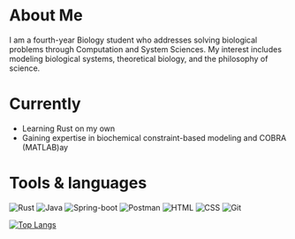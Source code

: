 # About Me

I am a fourth-year Biology student who addresses solving biological problems through Computation and System Sciences. My interest includes modeling biological systems, theoretical biology, and the philosophy of science.

# Currently

- Learning Rust on my own
- Gaining expertise in biochemical constraint-based modeling and COBRA (MATLAB)ay

# Tools & languages

![Rust](https://img.shields.io/badge/-Rust-B7410E?logo=rust&logoColor=28282B&labelColor=white)
![Java](https://img.shields.io/badge/-Java-f89820?logo=java)
![Spring-boot](https://img.shields.io/badge/-Spring%20Boot-white?logo=spring-boot)
![Postman](https://img.shields.io/badge/-Postman-00B2D1?logo=postman)
![HTML](https://img.shields.io/badge/-HTML-ebebeb?logo=html5)
![CSS](https://img.shields.io/badge/-CSS-2965f1?logo=css3)
![Git](https://img.shields.io/badge/-Git-57461A?logo=git)


[![Top Langs](https://github-readme-stats.vercel.app/api/top-langs/?username=hdescobarh&langs_count=8&theme=dracula)](https://github.com/anuraghazra/github-readme-stats)


<!--
### Hi there 👋

**hdescobarh/hdescobarh** is a ✨ _special_ ✨ repository because its `README.md` (this file) appears on your GitHub profile.

Here are some ideas to get you started:

- 🔭 I’m currently working on ...
- 🌱 I’m currently learning ...
- 👯 I’m looking to collaborate on ...
- 🤔 I’m looking for help with ...
- 💬 Ask me about ...
- 📫 How to reach me: ...
- 😄 Pronouns: ...
- ⚡ Fun fact: ...
-->
